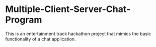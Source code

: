 # Multiple-Client-Server-Chat-Program
This is an entertainment track hackathon project that mimics the basic functionality of a chat application.
